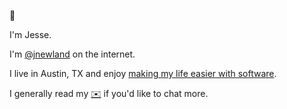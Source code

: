 👋

I'm Jesse.

I'm <a href="https://twitter.com/jnewland">@jnewland</a> on the internet.

I live in Austin, TX and enjoy <a href="https://github.com/jnewland">making my life easier with software</a>.

I generally read my <a href="mailto:jesse@jnewland.com">✉️</a> if you'd like to chat more.

